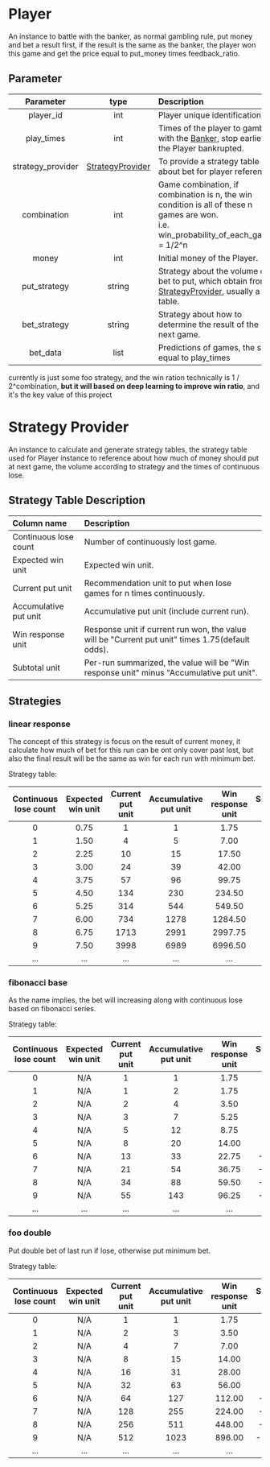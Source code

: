 # Player

An instance to battle with the banker, as normal gambling rule,
put money and bet a result first, if the result is the same as the banker,
the player won this game and get the price equal to put_money times feedback_ratio.

## Parameter

| Parameter | type | Description | Example |
| :---: | :---: | :--- | :---: |
| player_id | int | Player unique identification. | 1 |
| play_times | int | Times of the player to gamble with the [Banker](Banker), stop earlier if the Player bankrupted. | 10 |
| strategy_provider | [StrategyProvider](StrategyProvider) | To provide a strategy table about bet for player reference. | [StrategyProvider](StrategyProvider) |
| combination | int | Game combination, if combination is n, the win condition is all of these n games are won. <br> i.e. win_probability_of_each_game = 1/2^n | 1 |
| money | int | Initial money of the Player. | 5000 |
| put_strategy | string | Strategy about the volume of bet to put, which obtain from [StrategyProvider](StrategyProvider), usually a table. | linear_response |
| bet_strategy | string | Strategy about how to determine the result of the next game. | random |
| bet_data | list | Predictions of games, the size equal to play_times | \[0, 1, 0, 1, 0, 1, 0, 1, 0, 1\] |

currently is just some foo strategy, and the win ration technically is 1 / 2^combination, **but it will based on deep learning to improve win ratio**, and it's the key value of this project

# Strategy Provider

An instance to calculate and generate strategy tables,
the strategy table used for Player instance to reference about
how much of money should put at next game,
the volume according to strategy and the times of continuous lose.

## Strategy Table Description

| Column name | Description |
| :--- | :--- |
| Continuous lose count | Number of continuously lost game. |
| Expected win unit | Expected win unit. |
| Current put unit | Recommendation unit to put when lose games for n times continuously. |
| Accumulative put unit | Accumulative put unit (include current run). |
| Win response unit | Response unit if current run won, the value will be "Current put unit" times 1.75(default odds). |
| Subtotal unit | Per-run summarized, the value will be "Win response unit" minus "Accumulative put unit". |

## Strategies

### linear response

The concept of this strategy is focus on the result of current money,
it calculate how much of bet for this run can be ont only cover past lost,
but also the final result will be the same as win for each run with minimum bet.

Strategy table:

| Continuous lose count | Expected win unit | Current put unit | Accumulative put unit | Win response unit | Subtotal unit |
| :---: | :---: | :---: | :---: | :---: | :---: |
| 0 | 0.75 | 1 | 1 | 1.75 | 0.75 |
| 1 | 1.50 | 4 | 5 | 7.00 | 2.00 |
| 2 | 2.25 | 10 | 15 | 17.50 | 2.50 |
| 3 | 3.00 | 24 | 39 | 42.00 | 3.00 |
| 4 | 3.75 | 57 | 96 | 99.75 | 3.75 |
| 5 | 4.50 | 134 | 230 | 234.50 | 4.50 |
| 6 | 5.25 | 314 | 544 | 549.50 | 5.50 |
| 7 | 6.00 | 734 | 1278 | 1284.50 | 6.50 |
| 8 | 6.75 | 1713 | 2991 | 2997.75 | 6.75 |
| 9 | 7.50 | 3998 | 6989 | 6996.50 | 7.50 |
| ... | ... | ... | ... | ... | ... |

### fibonacci base

As the name implies, the bet will increasing along with continuous lose based on
fibonacci series.

Strategy table:

| Continuous lose count | Expected win unit | Current put unit | Accumulative put unit | Win response unit | Subtotal unit |
| :---: | :---: | :---: | :---: | :---: | :---: |
| 0 | N/A | 1 | 1 | 1.75 | 0.75 |
| 1 | N/A | 1 | 2 | 1.75 | -0.25 |
| 2 | N/A | 2 | 4 | 3.50 | -0.50 |
| 3 | N/A | 3 | 7 | 5.25 | -1.75 |
| 4 | N/A | 5 | 12 | 8.75 | -3.25 |
| 5 | N/A | 8 | 20 | 14.00 | -6.00 |
| 6 | N/A | 13 | 33 | 22.75 | -10.25 |
| 7 | N/A | 21 | 54 | 36.75 | -17.25 |
| 8 | N/A | 34 | 88 | 59.50 | -28.50 |
| 9 | N/A | 55 | 143 | 96.25 | -46.75 |
| ... | ... | ... | ... | ... | ... |

### foo double

Put double bet of last run if lose, otherwise put minimum bet.

Strategy table:

| Continuous lose count | Expected win unit | Current put unit | Accumulative put unit | Win response unit | Subtotal unit |
| :---: | :---: | :---: | :---: | :---: | :---: |
| 0 | N/A | 1 | 1 | 1.75 | 0.75 |
| 1 | N/A | 2 | 3 | 3.50 | 0.50 |
| 2 | N/A | 4 | 7 | 7.00 | 0.00 |
| 3 | N/A | 8 | 15 | 14.00 | -1.00 |
| 4 | N/A | 16 | 31 | 28.00 | -3.00 |
| 5 | N/A | 32 | 63 | 56.00 | -7.00 |
| 6 | N/A | 64 | 127 | 112.00 | -15.00 |
| 7 | N/A | 128 | 255 | 224.00 | -31.00 |
| 8 | N/A | 256 | 511 | 448.00 | -63.00 |
| 9 | N/A | 512 | 1023 | 896.00 | -127.00 |
| ... | ... | ... | ... | ... | ... |